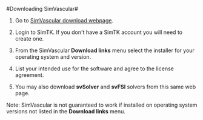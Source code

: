 #Downloading SimVascular#

1. Go to  <a href="https://simtk.org/project/xml/downloads.xml?group_id=188" target="_blank">SimVascular download webpage</a>.

2. Login to SimTK. If you don't have a SimTK account you will need to create one.

3. From the SimVascular **Download links** menu select the installer for your operating system and version.

4. List your intended use for the software and agree to the license agreement.

5. You may also download **svSolver** and **svFSI** solvers from this same web page.

Note: SimVascular is not guaranteed to work if installed on operating system versions not listed in the **Download links** menu.

